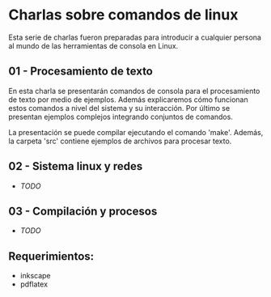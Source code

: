 # Charlas sobre comandos de linux

Esta serie de charlas fueron preparadas para introducir a cualquier persona al mundo de las herramientas de consola en Linux.

## 01 - Procesamiento de texto

En esta charla se presentarán comandos de consola para el procesamiento de texto por medio de ejemplos. Además explicaremos cómo funcionan estos comandos a nivel del sistema y su interacción. Por último se presentan ejemplos complejos integrando conjuntos de comandos.

La presentación se puede compilar ejecutando el comando 'make'. Además, la carpeta 'src' contiene ejemplos de archivos para procesar texto.

## 02 - Sistema linux y redes

- _TODO_

## 03 - Compilación y procesos

- _TODO_

## Requerimientos:

- inkscape
- pdflatex
